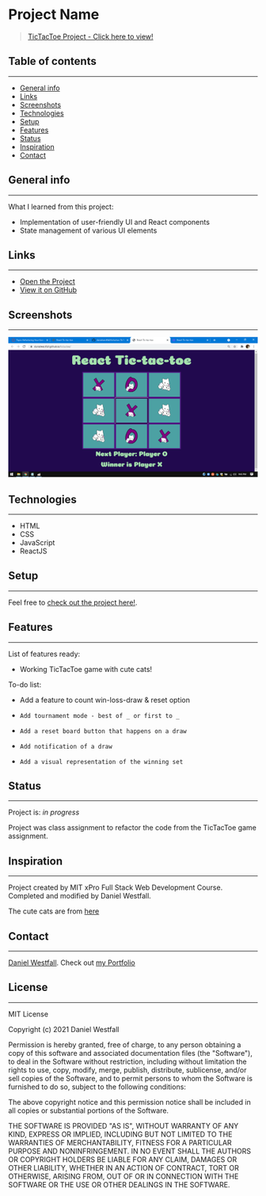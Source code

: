 # Project Name
> [TicTacToe Project - Click here to view!](https://danielwestfall.github.io/tictactoe/tictactoe.html) 

## Table of contents
---
* [General info](#general-info)
* [Links](#links)
* [Screenshots](#screenshots)
* [Technologies](#technologies)
* [Setup](#setup)
* [Features](#features)
* [Status](#status)
* [Inspiration](#inspiration)
* [Contact](#contact)

## General info
---
What I learned from this project:
* Implementation of user-friendly UI and React components
* State management of various UI elements


## Links
---
* [Open the Project](https://danielwestfall.github.io/tictactoe/tictactoe.html)
* [View it on GitHub](https://danielwestfall.github.io/tictactoe/)

## Screenshots
---
![Example screenshot](tictactoe.png)

## Technologies
---
* HTML
* CSS
* JavaScript
* ReactJS

## Setup
---
Feel free to [check out the project here!](https://danielwestfall.github.io/tictactoe/tictactoe.html).


## Features
---
List of features ready:
* Working TicTacToe game with cute cats!


To-do list:
* 	Add a feature to count win-loss-draw & reset option
*	  Add tournament mode - best of _ or first to _
*	  Add a reset board button that happens on a draw
*	  Add notification of a draw
*	  Add a visual representation of the winning set



## Status
---
Project is: _in progress_

Project was class assignment to refactor the code from the TicTacToe game assignment.

## Inspiration
---
Project created by MIT xPro Full Stack Web Development Course. Completed and modified by Daniel Westfall.

The cute cats are from [here](https://publicdomainvectors.org/en/free-clipart/Cute-kittens-vector-drawing/15553.html)

## Contact
---
[Daniel Westfall](mailto:DWWestfall@Protonmail.com).  Check out [my Portfolio](https://danielwestfall.github.io/ "my Portfolio")

## License
---
MIT License

Copyright (c) 2021 Daniel Westfall

Permission is hereby granted, free of charge, to any person obtaining a copy
of this software and associated documentation files (the "Software"), to deal
in the Software without restriction, including without limitation the rights
to use, copy, modify, merge, publish, distribute, sublicense, and/or sell
copies of the Software, and to permit persons to whom the Software is
furnished to do so, subject to the following conditions:

The above copyright notice and this permission notice shall be included in all
copies or substantial portions of the Software.

THE SOFTWARE IS PROVIDED "AS IS", WITHOUT WARRANTY OF ANY KIND, EXPRESS OR
IMPLIED, INCLUDING BUT NOT LIMITED TO THE WARRANTIES OF MERCHANTABILITY,
FITNESS FOR A PARTICULAR PURPOSE AND NONINFRINGEMENT. IN NO EVENT SHALL THE
AUTHORS OR COPYRIGHT HOLDERS BE LIABLE FOR ANY CLAIM, DAMAGES OR OTHER
LIABILITY, WHETHER IN AN ACTION OF CONTRACT, TORT OR OTHERWISE, ARISING FROM,
OUT OF OR IN CONNECTION WITH THE SOFTWARE OR THE USE OR OTHER DEALINGS IN THE
SOFTWARE.
